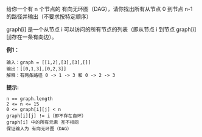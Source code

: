 给你一个有 n 个节点的 有向无环图（DAG），请你找出所有从节点 0 到节点 n-1 的路径并输出（不要求按特定顺序）

 graph[i] 是一个从节点 i 可以访问的所有节点的列表（即从节点 i 到节点 graph[i][j]存在一条有向边）。

**例1：**
```
输入：graph = [[1,2],[3],[3],[]]
输出：[[0,1,3],[0,2,3]]
解释：有两条路径 0 -> 1 -> 3 和 0 -> 2 -> 3
```

**提示:**
```
n == graph.length
2 <= n <= 15
0 <= graph[i][j] < n
graph[i][j] != i（即不存在自环）
graph[i] 中的所有元素 互不相同
保证输入为 有向无环图（DAG）
```

